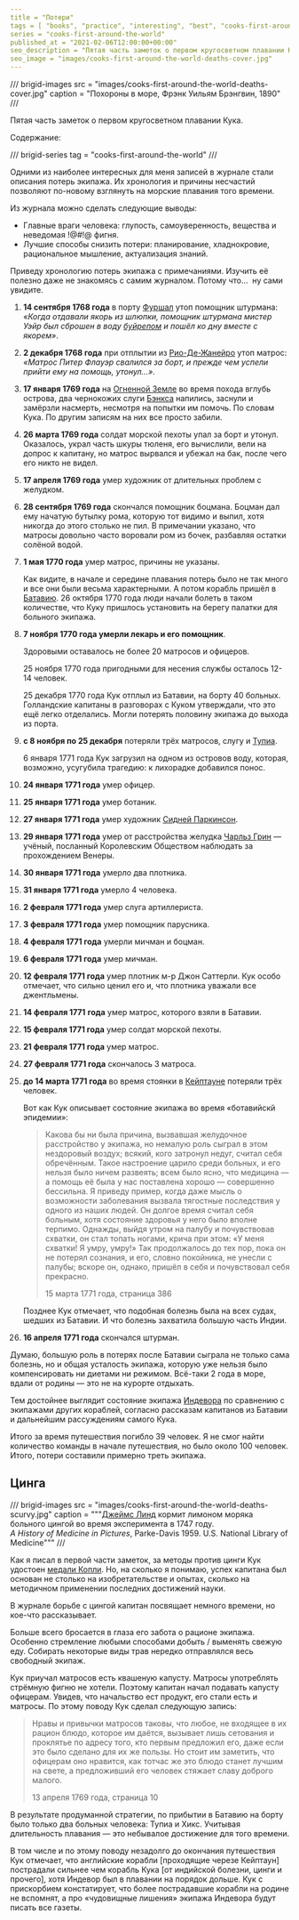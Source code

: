 ```yaml
---
title = "Потери"
tags = [ "books", "practice", "interesting", "best", "cooks-first-around-the-world"]
series = "cooks-first-around-the-world"
published_at = "2021-02-06T12:00:00+00:00"
seo_description = "Пятая часть заметок о первом кругосветном плавании Кука — потери."
seo_image = "images/cooks-first-around-the-world-deaths-cover.jpg"
---
```


/// brigid-images
src = "images/cooks-first-around-the-world-deaths-cover.jpg"
caption = "Похороны в море, Фрэнк Уильям Брэнгвин, 1890"
///

Пятая часть заметок о первом кругосветном плавании Кука.

Содержание:

/// brigid-series
tag = "cooks-first-around-the-world"
///

Одними из наиболее интересных для меня записей в журнале стали описания потерь экипажа. Их хронология и причины несчастий позволяют по-новому взглянуть на морские плавания того времени.

Из журнала можно сделать следующие выводы:

- Главные враги человека: глупость, самоуверенность, вещества и неведомая !@#$!@$ фигня.
- Лучшие способы снизить потери: планирование, хладнокровие, рациональное мышление, актуализация знаний.

Приведу хронологию потерь экипажа с примечаниями. Изучить её полезно даже не знакомясь с самим журналом. Потому что…  ну сами увидите.

<!-- more -->

1. **14 сентября 1768 года** в порту [Фуршал](https://ru.wikipedia.org/wiki/%D0%A4%D1%83%D0%BD%D1%88%D0%B0%D0%BB) утоп помощник штурмана: «_Когда отдавали якорь из шлюпки, помощник штурмана мистер Уэйр был сброшен в воду [буйрепом](https://ru.wiktionary.org/wiki/%D0%B1%D1%83%D0%B9%D1%80%D0%B5%D0%BF) и пошёл ко дну вместе с якорем»_.
2. **2 декабря 1768 года** при отплытии из [Рио-Де-Жанейро](https://ru.wikipedia.org/wiki/%D0%A0%D0%B8%D0%BE-%D0%B4%D0%B5-%D0%96%D0%B0%D0%BD%D0%B5%D0%B9%D1%80%D0%BE) утоп матрос: _«Матрос Питер Флауэр свалился за борт, и прежде чем успели прийти ему на помощь, утонул…»_.
3. **17 января 1769 года** на [Огненной Земле](https://ru.wikipedia.org/wiki/%D0%9E%D0%B3%D0%BD%D0%B5%D0%BD%D0%BD%D0%B0%D1%8F_%D0%97%D0%B5%D0%BC%D0%BB%D1%8F_(%D0%B0%D1%80%D1%85%D0%B8%D0%BF%D0%B5%D0%BB%D0%B0%D0%B3)) во время похода вглубь острова, два чернокожих слуги [Бэнкса](https://ru.wikipedia.org/wiki/%D0%91%D1%8D%D0%BD%D0%BA%D1%81,_%D0%94%D0%B6%D0%BE%D0%B7%D0%B5%D1%84) напились, заснули и замёрзли насмерть, несмотря на попытки им помочь. По словам Кука. По другим записям на них все просто забили.
4. **26 марта 1769 года** солдат морской пехоты упал за борт и утонул. Оказалось, украл часть шкуры тюленя, его вычислили, вели на допрос к капитану, но матрос вырвался и убежал на бак, после чего его никто не видел.
5. **17 апреля 1769 года** умер художник от длительных проблем с желудком.
6. **28 сентября 1769 года** скончался помощник боцмана. Боцман дал ему начатую бутылку рома, которую тот видимо и выпил, хотя никогда до этого столько не пил. В примечании указано, что матросы довольно часто воровали ром из бочек, разбавляя остатки солёной водой.
7. **1 мая 1770 года** умер матрос, причины не указаны.

    Как видите, в начале и середине плавания потерь было не так много и все они были весьма характерными. А потом корабль пришёл в [Батавию](https://ru.wikipedia.org/wiki/%D0%94%D0%B6%D0%B0%D0%BA%D0%B0%D1%80%D1%82%D0%B0). 26 октября 1770 года люди начали болеть в таком количестве, что Куку пришлось установить на берегу палатки для больного экипажа.

8. **7 ноября 1770 года умерли лекарь и его помощник**.

    Здоровыми оставалось не более 20 матросов и офицеров.

    25 ноября 1770 года пригодными для несения службы осталось 12-14 человек.

    25 декабря 1770 года Кук отплыл из Батавии, на борту 40 больных. Голландские капитаны в разговорах с Куком утверждали, что это ещё легко отделались. Могли потерять половину экипажа до выхода из порта.

9. **с 8 ноября по 25 декабря** потеряли трёх матросов, слугу и [Тупиа](https://en.wikipedia.org/wiki/Tupaia_(navigator)).

    6 января 1771 года Кук загрузил на одном из островов воду, которая, возможно, усугубила трагедию: к лихорадке добавился понос.

10. **24 января 1771 года** умер офицер.
11. **25 января 1771 года** умер ботаник.
12. **27 января 1771 года** умер художник [Сидней Паркинсон](https://en.wikipedia.org/wiki/Sydney_Parkinson).
13. **29 января 1771 года** умер от расстройства желудка [Чарльз Грин](https://en.wikipedia.org/wiki/Charles_Green_(astronomer)) — учёный, посланный Королевским Обществом наблюдать за прохождением Венеры.
14. **30 января 1771 года** умерло два плотника.
15. **31 января 1771 года** умерло 4 человека.
16. **2 февраля 1771 года** умер слуга артиллериста.
17. **3 февраля 1771 года** умер помощник парусника.
18. **4 февраля 1771 года** умерли мичман и боцман.
19. **6 февраля 1771 года** умер мичман.
20. **12 февраля 1771 года** умер плотник м-р Джон Саттерли. Кук особо отмечает, что сильно ценил его и, что плотника уважали все джентльмены.
21. **14 февраля 1771** **года** умер матрос, которого взяли в Батавии.
22. **15 февраля 1771 года** умер солдат морской пехоты.
23. **21 февраля 1771 года** умер матрос.
24. **27 февраля 1771 года** скончалось 3 матроса.
25. **до 14 марта 1771 года** во время стоянки в [Кейптауне](https://ru.wikipedia.org/wiki/%D0%9A%D0%B5%D0%B9%D0%BF%D1%82%D0%B0%D1%83%D0%BD) потеряли трёх человек.

    Вот как Кук описывает состояние экипажа во время «ботавийскй эпидемии»:

    > Какова бы ни была причина, вызвавшая желудочное расстройство у экипажа, но немалую роль сыграл в этом нездоровый воздух; всякий, кого затронул недуг, считал себя обречённым. Такое настроение царило среди больных, и его нельзя было ничем развеять; всем было ясно, что медицина — а помощь её была у нас поставлена хорошо — совершенно бессильна. Я приведу пример, когда даже мысль о возможности заболевания вызвала тягостные последствия у одного из наших людей. Он долгое время считал себя больным, хотя состояние здоровья у него было вполне терпимо. Однажды, выйдя утром на палубу и почувствовав схватки, он стал топать ногами, крича при этом: «У меня схватки! Я умру, умру!» Так продолжалось до тех пор, пока он не потерял сознания, и его, словно покойника, не унесли с палубы; вскоре он, однако, пришёл в себя и почувствовал себя прекрасно.
    >
    > 15 марта 1771 года, страница 386

    Позднее Кук отмечает, что подобная болезнь была на всех судах, шедших из Батавии. И что болезнь захватила большую часть Индии.

26. **16 апреля 1771 года** скончался штурман.

Думаю, большую роль в потерях после Батавии сыграла не только сама болезнь, но и общая усталость экипажа, которую уже нельзя было компенсировать ни диетами ни режимом. Всё-таки 2 года в море, вдали от родины — это не на курорте отдыхать.

Тем достойнее выглядит состояние экипажа [Индевора](https://ru.wikipedia.org/wiki/%D0%98%D0%BD%D0%B4%D0%B5%D0%B2%D0%BE%D1%80_(%D0%BA%D0%BE%D1%80%D0%B0%D0%B1%D0%BB%D1%8C)) по сравнению с экипажами других кораблей, согласно рассказам капитанов из Батавии и дальнейшим рассуждениям самого Кука.

Итого за время путешествия погибло 39 человек. Я не смог найти количество команды в начале путешествия, но было около 100 человек. Итого, потери составили примерно треть экипажа.

## Цинга

/// brigid-images
src = "images/cooks-first-around-the-world-deaths-scurvy.jpg"
caption = """[Джеймс Линд](https://ru.wikipedia.org/wiki/%D0%9B%D0%B8%D0%BD%D0%B4,_%D0%94%D0%B6%D0%B5%D0%B9%D0%BC%D1%81) кормит лимоном моряка больного цингой во время эксперимента в 1747 году.<br/>
_A History of Medicine in Pictures_, Parke-Davis 1959. U.S. National Library of Medicine"""
///

Как я писал в первой части заметок, за методы против цинги Кук удостоен [медали Копли](https://ru.wikipedia.org/wiki/%D0%9C%D0%B5%D0%B4%D0%B0%D0%BB%D1%8C_%D0%9A%D0%BE%D0%BF%D0%BB%D0%B8). Но, на сколько я понимаю, успех капитана был основан не столько на изобретательстве и опытах, сколько на методичном применении последних достижений науки.

В журнале борьбе с цингой капитан посвящает немного времени, но кое-что рассказывает.

Больше всего бросается в глаза его забота о рационе экипажа. Особенно стремление любыми способами добыть / выменять свежую еду. Собирать некоторые виды трав нередко отправлялся весь свободный экипаж.

Кук приучал матросов есть квашеную капусту. Матросы употреблять стрёмную фигню не хотели. Поэтому капитан начал подавать капусту офицерам. Увидев, что начальство ест продукт, его стали есть и матросы. По этому поводу Кук сделал следующую запись:

> Нравы и привычки матросов таковы, что любое, не входящее в их рацион блюдо, которое им даётся, вызывает лишь сетования и проклятье по адресу того, кто первым предложил его, даже если это было сделано для их же пользы. Но стоит им заметить, что офицерам оно нравится, как тотчас же это блюдо станет лучшим на свете, а предложивший его человек стяжает славу доброго малого.
>
> 13 апреля 1769 года, страница 10

В результате продуманной стратегии, по прибытии в Батавию на борту было только два больных человека: Тупиа и Хикс. Учитывая длительность плавания — это небывалое достижение для того времени.

В том числе и по этому поводу незадолго до окончания путешествия Кук отмечает, что английские корабли \[проходящие черезе Кейптаун\] пострадали сильнее чем корабль Кука \[от индийской болезни, цинги и прочего\], хотя Индевор был в плавании на порядок дольше. Кук с прискорбием констатирует, что более пострадавшие корабли на родине не вспомнят, а про «чудовищные лишения» экипажа Индевора будут писать все газеты.
